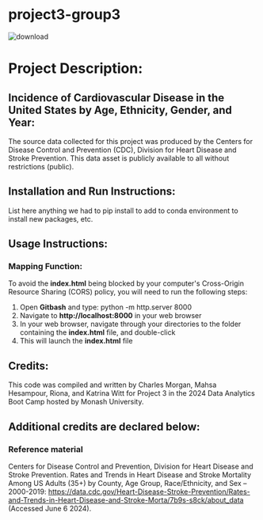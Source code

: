 # project3-group3

![download](https://github.com/K-G-Witt/project3-group3/assets/70048005/62a35724-741b-46c3-a663-bba10843c8af)

# Project Description:
## Incidence of Cardiovascular Disease in the United States by Age, Ethnicity, Gender, and Year:
The source data collected for this project was produced by the Centers for Disease Control and Prevention (CDC), Division for Heart Disease and Stroke Prevention. This data asset is publicly available to all without restrictions (public).

## Installation and Run Instructions:
List here anything we had to pip install to add to conda environment to install new packages, etc.


## Usage Instructions:

### Mapping Function:
To avoid the **index.html** being blocked by your computer's Cross-Origin Resource Sharing (CORS) policy, you will need to run the following steps:

1. Open **Gitbash** and type: python -m http.server 8000
2. Navigate to **http://localhost:8000** in your web browser
3. In your web browser, navigate through your directories to the folder containing the **index.html** file, and double-click
4. This will launch the **index.html** file


## Credits:
This code was compiled and written by Charles Morgan, Mahsa Hesampour, Riona, and Katrina Witt for Project 3 in the 2024 Data Analytics Boot Camp hosted by Monash University. 

## Additional credits are declared below:

### Reference material
Centers for Disease Control and Prevention, Division for Heart Disease and Stroke Prevention. Rates and Trends in Heart Disease and Stroke Mortality Among US Adults (35+) by County, Age Group, Race/Ethnicity, and Sex – 2000-2019: https://data.cdc.gov/Heart-Disease-Stroke-Prevention/Rates-and-Trends-in-Heart-Disease-and-Stroke-Morta/7b9s-s8ck/about_data (Accessed June 6 2024).



